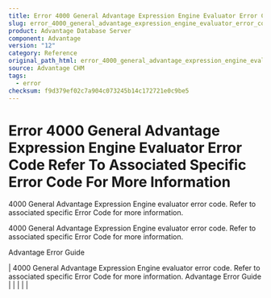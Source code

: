 ```yaml
---
title: Error 4000 General Advantage Expression Engine Evaluator Error Code Refer To Associated Specific Error Code For More Information
slug: error_4000_general_advantage_expression_engine_evaluator_error_code_refer_to_associated_specific_error_code_for_more_information_
product: Advantage Database Server
component: Advantage
version: "12"
category: Reference
original_path_html: error_4000_general_advantage_expression_engine_evaluator_error_code_refer_to_associated_specific_error_code_for_more_information_.htm
source: Advantage CHM
tags:
  - error
checksum: f9d379ef02c7a904c073245b14c172721e0c9be5
---
```


# Error 4000 General Advantage Expression Engine Evaluator Error Code Refer To Associated Specific Error Code For More Information

4000 General Advantage Expression Engine evaluator error code. Refer to associated specific Error Code for more information.

4000 General Advantage Expression Engine evaluator error code. Refer to associated specific Error Code for more information.

Advantage Error Guide

| 4000 General Advantage Expression Engine evaluator error code. Refer to associated specific Error Code for more information.  Advantage Error Guide |  |  |  |  |
